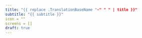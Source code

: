 ```yaml
---
title: "{{ replace .TranslationBaseName "-" " " | title }}"
subtitle: "{{ subtitle }}"
icon = ""
screens = []
draft: true
---
```


